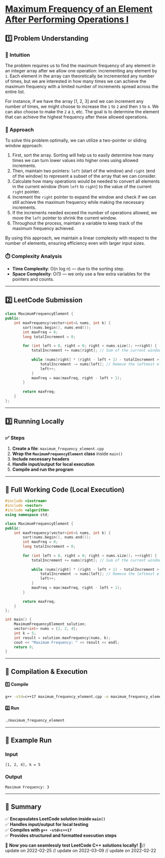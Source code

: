 # **[Maximum Frequency of an Element After Performing Operations I](https://leetcode.com/problems/maximum-frequency-of-an-element-after-performing-operations-i/description/)**  

## **1️⃣ Problem Understanding**  
### **📌 Intuition**  
The problem requires us to find the maximum frequency of any element in an integer array after we allow one operation: incrementing any element by `1`. Each element in the array can theoretically be incremented any number of times, but we are interested in how many times we can achieve the maximum frequency with a limited number of increments spread across the entire list. 

For instance, if we have the array [1, 2, 3] and we can increment any number of times, we might choose to increase the `1` to `2` and then `3` to `4`. We can also choose to make the `2` a `3`, etc. The goal is to determine the element that can achieve the highest frequency after these allowed operations.

### **🚀 Approach**  
To solve this problem optimally, we can utilize a two-pointer or sliding window approach:
1. First, sort the array. Sorting will help us to easily determine how many times we can turn lower values into higher ones using allowed increments.
2. Then, maintain two pointers: `left` (start of the window) and `right` (end of the window) to represent a subset of the array that we can consider.
3. Calculate how many operations would be needed to convert all elements in the current window (from `left` to `right`) to the value of the current `right` pointer.
4. Increment the `right` pointer to expand the window and check if we can still achieve the maximum frequency while making the necessary increments.
5. If the increments needed exceed the number of operations allowed, we move the `left` pointer to shrink the current window.
6. Throughout the process, maintain a variable to keep track of the maximum frequency achieved.

By using this approach, we maintain a linear complexity with respect to the number of elements, ensuring efficiency even with larger input sizes.

### **⏱️ Complexity Analysis**  
- **Time Complexity**: O(n log n) — due to the sorting step.  
- **Space Complexity**: O(1) — we only use a few extra variables for the pointers and counts.  

---  

## **2️⃣ LeetCode Submission**  
```cpp
class MaximumFrequencyElement {
public:
    int maxFrequency(vector<int>& nums, int k) {
        sort(nums.begin(), nums.end());
        int maxFreq = 0;
        long totalIncrement = 0;
        
        for (int left = 0, right = 0; right < nums.size(); ++right) {
            totalIncrement += nums[right]; // Sum of the current window
            
            while (nums[right] * (right - left + 1) - totalIncrement > k) {
                totalIncrement -= nums[left]; // Remove the leftmost element when excess is found
                left++;
            }
            maxFreq = max(maxFreq, right - left + 1);
        }
        
        return maxFreq;
    }
};
```  

---  

## **3️⃣ Running Locally**  
### **✅ Steps**  
1. **Create a file**: `maximum_frequency_element.cpp`  
2. **Wrap the `MaximumFrequencyElement` class** inside `main()`  
3. **Include necessary headers**  
4. **Handle input/output for local execution**  
5. **Compile and run the program**  

---  

## **📝 Full Working Code (Local Execution)**  
```cpp
#include <iostream>
#include <vector>
#include <algorithm>
using namespace std;

class MaximumFrequencyElement {
public:
    int maxFrequency(vector<int>& nums, int k) {
        sort(nums.begin(), nums.end());
        int maxFreq = 0;
        long totalIncrement = 0;
        
        for (int left = 0, right = 0; right < nums.size(); ++right) {
            totalIncrement += nums[right]; // Sum of the current window
            
            while (nums[right] * (right - left + 1) - totalIncrement > k) {
                totalIncrement -= nums[left]; // Remove the leftmost element when excess is found
                left++;
            }
            maxFreq = max(maxFreq, right - left + 1);
        }
        
        return maxFreq;
    }
};

int main() {
    MaximumFrequencyElement solution;
    vector<int> nums = {1, 2, 4};
    int k = 5;
    int result = solution.maxFrequency(nums, k);
    cout << "Maximum Frequency: " << result << endl;
    return 0;
}
```  

---  

## **🔧 Compilation & Execution**  
#### **1️⃣ Compile**  
```bash
g++ -std=c++17 maximum_frequency_element.cpp -o maximum_frequency_element
```  

#### **2️⃣ Run**  
```bash
./maximum_frequency_element
```  

---  

## **🎯 Example Run**  
### **Input**  
```
[1, 2, 4], k = 5
```  
### **Output**  
```
Maximum Frequency: 3
```  

---  

## **📌 Summary**  
✅ **Encapsulates LeetCode solution inside `main()`**  
✅ **Handles input/output for local testing**  
✅ **Compiles with `g++ -std=c++17`**  
✅ **Provides structured and formatted execution steps**  

🚀 **Now you can seamlessly test LeetCode C++ solutions locally!** 🚀// update on 2022-02-25
// update on 2022-03-09
// update on 2022-02-22
